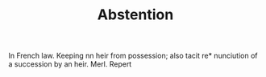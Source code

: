 ---
title: Abstention
permalink: "/definitions/abstention.html"
body: In French law. Keeping nn heir from possession; also tacit re* nunciution of
  a succession by an heir. Merl. Repert
published_at: '2018-07-07'
layout: post
---
